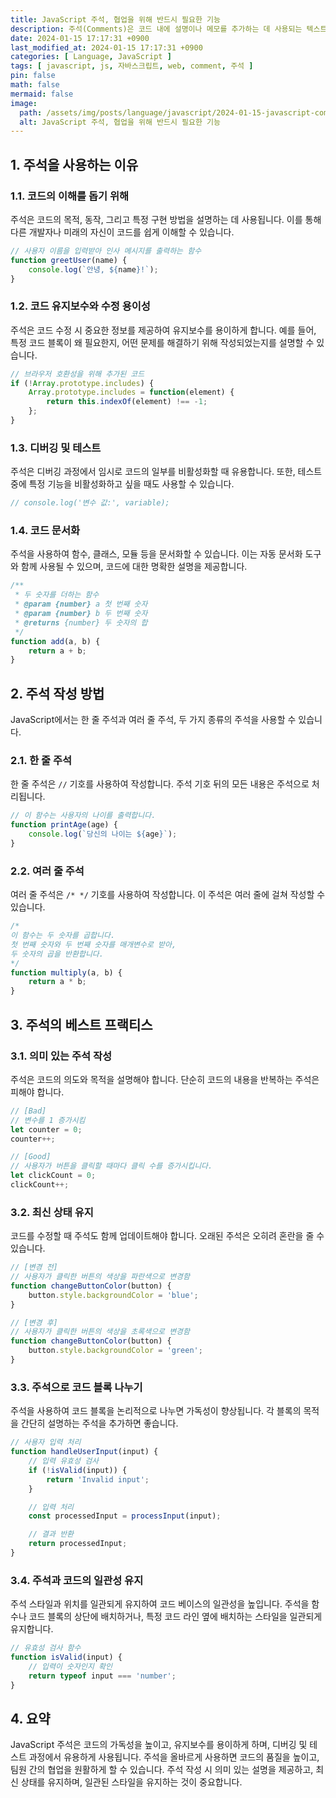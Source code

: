 ```yaml
---
title: JavaScript 주석, 협업을 위해 반드시 필요한 기능
description: 주석(Comments)은 코드 내에 설명이나 메모를 추가하는 데 사용되는 텍스트로, 코드의 동작에는 영향을 미치지 않습니다. 주석을 통해 코드의 가독성을 높이고 유지보수를 용이하게 할 수 있습니다. 이 글에서는 JavaScript에서 주석을 사용하는 이유와 주석을 작성하는 방법에 대해 자세히 설명하겠습니다.
date: 2024-01-15 17:17:31 +0900
last_modified_at: 2024-01-15 17:17:31 +0900
categories: [ Language, JavaScript ]
tags: [ javascript, js, 자바스크립트, web, comment, 주석 ]
pin: false
math: false
mermaid: false
image:
  path: /assets/img/posts/language/javascript/2024-01-15-javascript-comments/thumbnail.webp
  alt: JavaScript 주석, 협업을 위해 반드시 필요한 기능
---
```


## 1. 주석을 사용하는 이유

### 1.1. 코드의 이해를 돕기 위해

주석은 코드의 목적, 동작, 그리고 특정 구현 방법을 설명하는 데 사용됩니다. 이를 통해 다른 개발자나 미래의 자신이 코드를 쉽게 이해할 수 있습니다.

```javascript
// 사용자 이름을 입력받아 인사 메시지를 출력하는 함수
function greetUser(name) {
    console.log(`안녕, ${name}!`);
}
```

### 1.2. 코드 유지보수와 수정 용이성

주석은 코드 수정 시 중요한 정보를 제공하여 유지보수를 용이하게 합니다. 예를 들어, 특정 코드 블록이 왜 필요한지, 어떤 문제를 해결하기 위해 작성되었는지를 설명할 수 있습니다.

```javascript
// 브라우저 호환성을 위해 추가된 코드
if (!Array.prototype.includes) {
    Array.prototype.includes = function(element) {
        return this.indexOf(element) !== -1;
    };
}
```

### 1.3. 디버깅 및 테스트

주석은 디버깅 과정에서 임시로 코드의 일부를 비활성화할 때 유용합니다. 또한, 테스트 중에 특정 기능을 비활성화하고 싶을 때도 사용할 수 있습니다.

```javascript
// console.log('변수 값:', variable);
```

### 1.4. 코드 문서화

주석을 사용하여 함수, 클래스, 모듈 등을 문서화할 수 있습니다. 이는 자동 문서화 도구와 함께 사용될 수 있으며, 코드에 대한 명확한 설명을 제공합니다.

```javascript
/**
 * 두 숫자를 더하는 함수
 * @param {number} a 첫 번째 숫자
 * @param {number} b 두 번째 숫자
 * @returns {number} 두 숫자의 합
 */
function add(a, b) {
    return a + b;
}
```

## 2. 주석 작성 방법

JavaScript에서는 한 줄 주석과 여러 줄 주석, 두 가지 종류의 주석을 사용할 수 있습니다.

### 2.1. 한 줄 주석

한 줄 주석은 `//` 기호를 사용하여 작성합니다. 주석 기호 뒤의 모든 내용은 주석으로 처리됩니다.

```javascript
// 이 함수는 사용자의 나이를 출력합니다.
function printAge(age) {
    console.log(`당신의 나이는 ${age}`);
}
```

### 2.2. 여러 줄 주석

여러 줄 주석은 `/* */` 기호를 사용하여 작성합니다. 이 주석은 여러 줄에 걸쳐 작성할 수 있습니다.

```javascript
/*
이 함수는 두 숫자를 곱합니다.
첫 번째 숫자와 두 번째 숫자를 매개변수로 받아,
두 숫자의 곱을 반환합니다.
*/
function multiply(a, b) {
    return a * b;
}
```

## 3. 주석의 베스트 프랙티스

### 3.1. 의미 있는 주석 작성

주석은 코드의 의도와 목적을 설명해야 합니다. 단순히 코드의 내용을 반복하는 주석은 피해야 합니다.

```javascript
// [Bad]
// 변수를 1 증가시킴
let counter = 0;
counter++;

// [Good]
// 사용자가 버튼을 클릭할 때마다 클릭 수를 증가시킵니다.
let clickCount = 0;
clickCount++;
```

### 3.2. 최신 상태 유지

코드를 수정할 때 주석도 함께 업데이트해야 합니다. 오래된 주석은 오히려 혼란을 줄 수 있습니다.

```javascript
// [변경 전]
// 사용자가 클릭한 버튼의 색상을 파란색으로 변경함
function changeButtonColor(button) {
    button.style.backgroundColor = 'blue';
}

// [변경 후]
// 사용자가 클릭한 버튼의 색상을 초록색으로 변경함
function changeButtonColor(button) {
    button.style.backgroundColor = 'green';
}
```

### 3.3. 주석으로 코드 블록 나누기

주석을 사용하여 코드 블록을 논리적으로 나누면 가독성이 향상됩니다. 각 블록의 목적을 간단히 설명하는 주석을 추가하면 좋습니다.

```javascript
// 사용자 입력 처리
function handleUserInput(input) {
    // 입력 유효성 검사
    if (!isValid(input)) {
        return 'Invalid input';
    }

    // 입력 처리
    const processedInput = processInput(input);

    // 결과 반환
    return processedInput;
}
```

### 3.4. 주석과 코드의 일관성 유지

주석 스타일과 위치를 일관되게 유지하여 코드 베이스의 일관성을 높입니다. 주석을 함수나 코드 블록의 상단에 배치하거나, 특정 코드 라인 옆에 배치하는 스타일을 일관되게 유지합니다.

```javascript
// 유효성 검사 함수
function isValid(input) {
    // 입력이 숫자인지 확인
    return typeof input === 'number';
}
```

## 4. 요약

JavaScript 주석은 코드의 가독성을 높이고, 유지보수를 용이하게 하며, 디버깅 및 테스트 과정에서 유용하게 사용됩니다. 주석을 올바르게 사용하면 코드의 품질을 높이고, 팀원 간의 협업을 원활하게 할 수 있습니다. 주석 작성 시 의미 있는 설명을 제공하고, 최신 상태를 유지하며, 일관된 스타일을 유지하는 것이 중요합니다.

